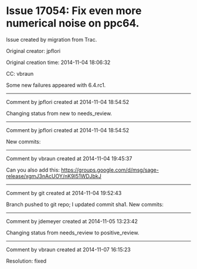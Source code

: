 # Issue 17054: Fix even more numerical noise on ppc64.

Issue created by migration from Trac.

Original creator: jpflori

Original creation time: 2014-11-04 18:06:32

CC:  vbraun

Some new failures appeared with 6.4.rc1.


---

Comment by jpflori created at 2014-11-04 18:54:52

Changing status from new to needs_review.


---

Comment by jpflori created at 2014-11-04 18:54:52

New commits:


---

Comment by vbraun created at 2014-11-04 19:45:37

Can you also add this: https://groups.google.com/d/msg/sage-release/xgmJ3nAcUOY/nK9I51WDJbkJ


---

Comment by git created at 2014-11-04 19:52:43

Branch pushed to git repo; I updated commit sha1. New commits:


---

Comment by jdemeyer created at 2014-11-05 13:23:42

Changing status from needs_review to positive_review.


---

Comment by vbraun created at 2014-11-07 16:15:23

Resolution: fixed
